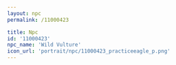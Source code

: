 ```yaml
---
layout: npc
permalink: /11000423

title: Npc
id: '11000423'
npc_name: 'Wild Vulture'
icon_url: 'portrait/npc/11000423_practiceeagle_p.png'
---
```

